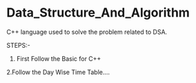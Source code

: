 # Data_Structure_And_Algorithm
C++ language used to solve the problem related to DSA.

STEPS:-
1. First Follow the Basic for C++

2.Follow the Day Wise Time Table....
